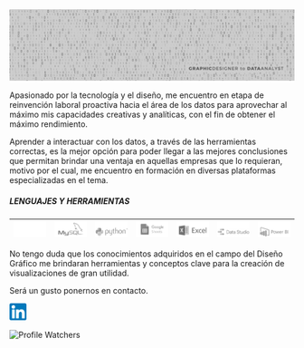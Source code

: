 <div id="header" align="center">
  <img src="https://github.com/wmk3com/wmk3com/blob/main/header.jpg"/>
</div>
 
 <p></p>
  
<p> 
Apasionado por la tecnología y el diseño, me encuentro en etapa de reinvención laboral proactiva hacia el área de los datos para aprovechar al máximo mis capacidades creativas y analíticas, con el fin de obtener el máximo rendimiento.

Aprender a interactuar con los datos, a través de las herramientas correctas, es la mejor opción para poder llegar a las mejores conclusiones que permitan brindar una ventaja en aquellas empresas que lo requieran, motivo por el cual, me encuentro en formación en diversas plataformas especializadas en el tema.
</p>

##### LENGUAJES Y HERRAMIENTAS
  <img width="100%" src="https://github.com/wmk3com/wmk3com/blob/main/github.png"/> | <img width="100%" src="https://github.com/wmk3com/wmk3com/blob/main/mysql.png"/> |  <img width="100%" src="https://github.com/wmk3com/wmk3com/blob/main/python.png"/> | <img width="100%" src="https://github.com/wmk3com/wmk3com/blob/main/sheets.png"/> |  <img width="100%" src="https://github.com/wmk3com/wmk3com/blob/main/excel.png"/> | <img width="100%" src="https://github.com/wmk3com/wmk3com/blob/main/datastudio.png"/>  | <img width="100%" src="https://github.com/wmk3com/wmk3com/blob/main/powerbi.png"/>
  --|--|--|--|--|--|--


No tengo duda que los conocimientos adquiridos en el campo del Diseño Gráfico me brindaran herramientas y conceptos clave para la creación de visualizaciones de gran utilidad.

Será un gusto ponernos en contacto.

[<img src="linkedin.png" width="30"/>](https://linkedin.com/in/wmk3com)


![Profile Watchers](https://img.shields.io/github/watchers/wmk3com/wmk3com?label=Profile%20Watchers&style=social)
